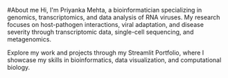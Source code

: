 #About me
Hi, I'm Priyanka Mehta, a bioinformatician specializing in genomics, transcriptomics, and data analysis of RNA viruses. My research focuses on host-pathogen interactions, viral adaptation, and disease severity through transcriptomic data, single-cell sequencing, and metagenomics.

Explore my work and projects through my Streamlit Portfolio, where I showcase my skills in bioinformatics, data visualization, and computational biology.
